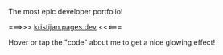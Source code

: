 The most epic developer portfolio!

===>>> [kristijan.pages.dev](https://kristijan.pages.dev) <<<===

Hover or tap the "code" about me to get a nice glowing effect!